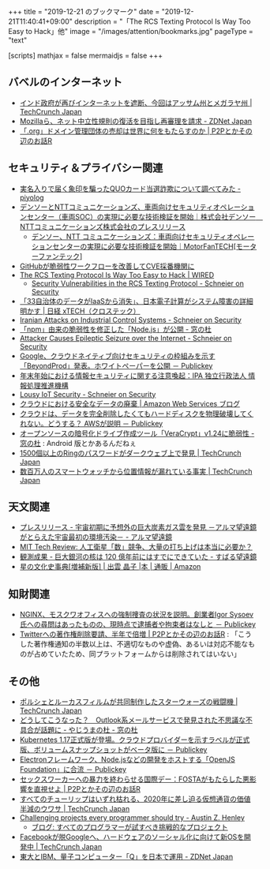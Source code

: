 +++
title = "2019-12-21 のブックマーク"
date =  "2019-12-21T11:40:41+09:00"
description = "「The RCS Texting Protocol Is Way Too Easy to Hack」他"
image = "/images/attention/bookmarks.jpg"
pageType = "text"

[scripts]
  mathjax = false
  mermaidjs = false
+++

## バベルのインターネット

- [インド政府が再びインターネットを遮断、今回はアッサム州とメガラヤ州  |  TechCrunch Japan](https://jp.techcrunch.com/2019/12/14/2019-12-13-internet-shutdown-india-assam-meghalaya/)
- [Mozillaら、ネット中立性規則の復活を目指し再審理を請求 - ZDNet Japan](https://japan.zdnet.com/article/35146897/)
- [「.org」ドメイン管理団体の売却は世界に何をもたらすのか | P2Pとかその辺のお話R](https://p2ptk.org/freedom-of-speech/2905)

## セキュリティ＆プライバシー関連

- [実名入りで届く象印を騙ったQUOカード当選詐欺について調べてみた - piyolog](https://piyolog.hatenadiary.jp/entry/2019/12/15/071756)
- [デンソーとNTTコミュニケーションズ、車両向けセキュリティオペレーションセンター（車両SOC）の実現に必要な技術検証を開始｜株式会社デンソー　NTTコミュニケーションズ株式会社のプレスリリース](https://www.atpress.ne.jp/news/201256)
    - [デンソー、NTT コミュニケーションズ：車両向けセキュリティオペレーションセンターの実現に必要な技術検証を開始｜MotorFanTECH[モーターファンテック]](https://motor-fan.jp/tech/10012818)
- [GitHubが脆弱性ワークフローを改善してCVE採番機関に](https://www.infoq.com/jp/news/2019/12/github-security-advisory-cve/)
- [The RCS Texting Protocol Is Way Too Easy to Hack | WIRED](https://www.wired.com/story/rcs-texting-security/)
    - [Security Vulnerabilities in the RCS Texting Protocol - Schneier on Security](https://www.schneier.com/blog/archives/2019/12/security_vulner_21.html)
- [「33自治体のデータがIaaSから消失」、日本電子計算がシステム障害の詳細明かす | 日経 xTECH（クロステック）](https://tech.nikkeibp.co.jp/atcl/nxt/news/18/06709/?n_cid=nbpnxt_fbbn)
- [Iranian Attacks on Industrial Control Systems - Schneier on Security](https://www.schneier.com/blog/archives/2019/12/iranian_attacks.html)
- [「npm」由来の脆弱性を修正した「Node.js」が公開 - 窓の杜](https://forest.watch.impress.co.jp/docs/news/1225225.html)
- [Attacker Causes Epileptic Seizure over the Internet - Schneier on Security](https://www.schneier.com/blog/archives/2019/12/attacker_causes.html)
- [Google、クラウドネイティブ向けセキュリティの枠組みを示す「BeyondProd」発表。ホワイトペーパーを公開 － Publickey](https://www.publickey1.jp/blog/19/googlebeyondprod.html)
- [年末年始における情報セキュリティに関する注意喚起：IPA 独立行政法人 情報処理推進機構](https://www.ipa.go.jp/security/topics/alert20191219.html)
- [Lousy IoT Security - Schneier on Security](https://www.schneier.com/blog/archives/2019/12/lousy_iot_secur.html)
- [クラウドにおける安全なデータの廃棄 | Amazon Web Services ブログ](https://aws.amazon.com/jp/blogs/news/data_disposal/)
- [クラウドは、データを完全削除したくてもハードディスクを物理破壊してくれない。どうする？ AWSが説明 － Publickey](https://www.publickey1.jp/blog/19/_aws.html)
- [オープンソースの暗号化ドライブ作成ツール「VeraCrypt」v1.24に脆弱性 - 窓の杜](https://forest.watch.impress.co.jp/docs/news/1225696.html) : Android 版とかあるんだねぇ
- [1500個以上のRingのパスワードがダークウェブ上で発見  |  TechCrunch Japan](https://jp.techcrunch.com/2019/12/20/2019-12-19-ring-doorbell-passwords-exposed/)
- [数百万人のスマートウォッチから位置情報が漏れている事実  |  TechCrunch Japan](https://jp.techcrunch.com/2019/12/20/2019-12-18-cloud-flaws-millions-child-watch-trackers/)

## 天文関連

- [プレスリリース - 宇宙初期に予想外の巨大炭素ガス雲を発見 －アルマ望遠鏡がとらえた宇宙最初の環境汚染－ - アルマ望遠鏡](https://alma-telescope.jp/news/press/carbon-201912)
- [MIT Tech Review: 人工衛星「数」競争、大量の打ち上げは本当に必要か？](https://www.technologyreview.jp/s/164797/do-satellite-mega-constellations-really-have-to-be-so-big/)
- [観測成果 - 巨大銀河の核は 120 億年前にはすでにできていた - すばる望遠鏡](https://subarutelescope.org/Pressrelease/2019/12/18/j_index.html)
- [星の文化史事典[増補新版] | 出雲 晶子 |本 | 通販 | Amazon](https://www.amazon.co.jp/dp/4560097135?tag=baldandersinf-22&linkCode=ogi&th=1&psc=1)

## 知財関連

- [NGINX、モスクワオフィスへの強制捜査の状況を説明。創業者Igor Sysoev氏への尋問はあったものの、現時点で逮捕者や拘束者はなしと － Publickey](https://www.publickey1.jp/blog/19/nginxigor_sysoev.html)
- [Twitterへの著作権削除要請、半年で倍増 | P2Pとかその辺のお話R](https://p2ptk.org/copyright/2824) : 「こうした著作権通知の半数以上は、不適切なものや虚偽、あるいは対応不能なものが占めていたため、同プラットフォームからは削除されてはいない」

## その他

- [ポルシェとルーカスフィルムが共同制作したスターウォーズの戦闘機  |  TechCrunch Japan](https://jp.techcrunch.com/2019/12/14/2019-12-13-porsche-and-lucasfilm-co-designed-a-new-starfighter-for-the-star-wars-universe/)
- [どうしてこうなった？　Outlook系メールサービスで発見された不思議な不具合が話題に - やじうまの杜 - 窓の杜](https://forest.watch.impress.co.jp/docs/serial/yajiuma/1224705.html)
- [Kubernetes 1.17正式版が登場。クラウドプロバイダーを示すラベルが正式版、ボリュームスナップショットがベータ版に － Publickey](https://www.publickey1.jp/blog/19/kubernetes_117.html)
- [Electronフレームワーク、Node.jsなどの開発をホストする「OpenJS Foundation」に合流 － Publickey](https://www.publickey1.jp/blog/19/electronnodejsopenjs_foundation.html)
- [セックスワーカーへの暴力を終わらせる国際デー：FOSTAがもたらした悪影響を直視せよ | P2Pとかその辺のお話R](https://p2ptk.org/freedom-of-speech/2909)
- [すべてのチューリップはいずれ枯れる、2020年に差し迫る仮想通貨の価値半減のウワサ  |  TechCrunch Japan](https://jp.techcrunch.com/2019/12/19/2019-12-19-all-tulips-must-wilt/)
- [Challenging projects every programmer should try - Austin Z. Henley](http://web.eecs.utk.edu/~azh/blog/challengingprojects.html)
    - [ブログ: すべてのプログラマーが試すべき挑戦的なプロジェクト](https://okuranagaimo.blogspot.com/2019/12/blog-post_20.html)
- [Facebookが脱Googleへ、ハードウェアのソーシャル化に向けて新OSを開発中  |  TechCrunch Japan](https://jp.techcrunch.com/2019/12/20/2019-12-19-facebook-operating-system/)
- [東大とIBM、量子コンピューター「Q」を日本で運用 - ZDNet Japan](https://japan.zdnet.com/article/35147153/)
